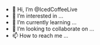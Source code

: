 - 👋 Hi, I’m @IcedCoffeeLive
- 👀 I’m interested in ...
- 🌱 I’m currently learning ...
- 💞️ I’m looking to collaborate on ...
- 📫 How to reach me ...

<!---
IcedCoffeeLive/IcedCoffeeLive is a ✨ special ✨ repository because its `README.md` (this file) appears on your GitHub profile.
You can click the Preview link to take a look at your changes.
--->
